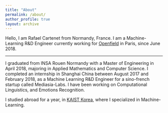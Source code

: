 ```yaml
---
title: "About"
permalink: /about/
author_profile: true
layout: archive
---
```


Hello, I am Rafael Cartenet from Normandy, France. I am a Machine-Learning R&D Engineer currently working for [Openfield](http://openfieldlive.com/?lang=en) in Paris, since June 2018.

---

I graduated from INSA Rouen Normandy with a Master of Engineering in April 2018, majoring in Applied Mathematics and Computer Science. I completed an internship in Shanghai China between August 2017 and February 2018, as a Machine Learning R&D Engineer for a sino-french startup called Mediasia-Labs. I have been working on Computational Linguistics, and Emotions Recognition.

I studied abroad for a year, in [KAIST Korea](http://www.kaist.edu/html/en/kaist/kaist_010201.html), where I specialized in Machine-Learning.
